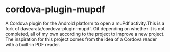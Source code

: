 # cordova-plugin-mupdf
A Cordova plugin for the Android platform to open a muPdf activity.This is a fork of davearata/cordova-plugin-mupdf.
Git depending on whether it is not completed, all of my own according to the project to improve a new project. The inspiration for this project comes from the idea of a Cordova reader with a built-in PDF reader.

